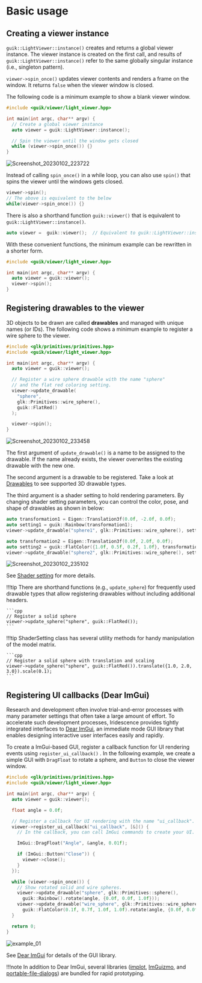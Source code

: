 # Basic usage

## Creating a viewer instance

```guik::LightViewer::instance()``` creates and returns a global viewer instance. The viewer instance is created on the first call, and results of ```guik::LightViewer::instance()``` refer to the same globally singular instance (i.e., singleton pattern).

```viewer->spin_once()``` updates viewer contents and renders a frame on the window. It returns ```false``` when the viewer window is closed.

The following code is a minimum example to show a blank viewer window.

```cpp
#include <guik/viewer/light_viewer.hpp>

int main(int argc, char** argv) {
  // Create a global viewer instance
  auto viewer = guik::LightViewer::instance();

  // Spin the viewer until the window gets closed
  while (viewer->spin_once()) {}
}
```

![Screenshot_20230102_223722](https://user-images.githubusercontent.com/31344317/210238748-b4f463ee-af08-425c-86d3-7b21ae4b18e5.png)

Instead of calling ```spin_once()``` in a while loop, you can also use ```spin()``` that spins the viewer until the windows gets closed.

```cpp
viewer->spin();
// The above is equivalent to the below
while(viewer->spin_once()) {}
```

There is also a shorthand function ```guik::viewer()``` that is equivalent to ```guik::LightViewer::instance()```.

```cpp
auto viewer =  guik::viewer();  // Equivalent to guik::LightViewer::instance()
```


With these convenient functions, the minimum example can be rewritten in a shorter form.

```cpp
#include <guik/viewer/light_viewer.hpp>

int main(int argc, char** argv) {
  auto viewer = guik::viewer();
  viewer->spin();
}
```

## Registering drawables to the viewer

3D objects to be drawn are called **drawables** and managed with unique names (or IDs). The following code shows a minimum example to register a wire sphere to the viewer.

```cpp
#include <glk/primitives/primitives.hpp>
#include <guik/viewer/light_viewer.hpp>

int main(int argc, char** argv) {
  auto viewer = guik::viewer();

  // Register a wire sphere drawable with the name "sphere"
  // and the flat red coloring setting.
  viewer->update_drawable(
    "sphere",
    glk::Primitives::wire_sphere(),
    guik::FlatRed()
  );

  viewer->spin();
}
```

![Screenshot_20230102_233458](https://user-images.githubusercontent.com/31344317/210245441-2506d0c1-e044-4ed3-904d-00f9c96ef520.png)

The first argument of ```update_drawable()``` is a name to be assigned to the drawable. If the name already exists, the viewer overwrites the existing drawable with the new one.

The second argument is a drawable to be registered. Take a look at [Drawables](drawables.md) to see supported 3D drawable types.

The third argument is a shader setting to hold rendering parameters. By changing shader setting parameters, you can control the color, pose, and shape of drawables as shown in below:
```cpp
auto transformation1 = Eigen::Translation3f(0.0f, -2.0f, 0.0f);
auto setting1 = guik::Rainbow(transformation1);
viewer->update_drawable("sphere1", glk::Primitives::wire_sphere(), setting1);

auto transformation2 = Eigen::Translation3f(0.0f, 2.0f, 0.0f);
auto setting2 = guik::FlatColor({1.0f, 0.5f, 0.2f, 1.0f}, transformation2);
viewer->update_drawable("sphere2", glk::Primitives::wire_sphere(), setting2);
```

![Screenshot_20230102_235102](https://user-images.githubusercontent.com/31344317/210247287-5f51f5c7-58a2-4c55-bed0-b1245bad6bde.png)

See [Shader setting](shader.md) for more details.


!!!tip
    There are shorthand functions (e.g., ```update_sphere```) for frequently used drawable types that allow registering drawables without including additional headers.

    ```cpp
    // Register a solid sphere
    viewer->update_sphere("sphere", guik::FlatRed());
    ```

!!!tip
    ShaderSetting class has several utility methods for handy manipulation of the model matrix.

    ```cpp
    // Register a solid sphere with translation and scaling
    viewer->update_sphere("sphere", guik::FlatRed()).translate({1.0, 2.0, 3.0}).scale(0.1);
    ``` 


## Registering UI callbacks (Dear ImGui)

Research and development often involve trial-and-error processes with many parameter settings that often take a large amount of effort. To accelerate such development processes, Iridescence provides tightly integrated interfaces to [Dear ImGui](https://github.com/ocornut/imgui), an immediate mode GUI library that enables designing interactive user interfaces easily and rapidly.

To create a ImGui-based GUI, register a callback function for UI rendering events using ```register_ui_callback()``` . In the following example, we create a simple GUI with ```DragFloat``` to rotate a sphere, and ```Button``` to close the viewer window.

```cpp
#include <glk/primitives/primitives.hpp>
#include <guik/viewer/light_viewer.hpp>

int main(int argc, char** argv) {
  auto viewer = guik::viewer();

  float angle = 0.0f;

  // Register a callback for UI rendering with the name "ui_callback".
  viewer->register_ui_callback("ui_callback", [&]() {
    // In the callback, you can call ImGui commands to create your UI.

    ImGui::DragFloat("Angle", &angle, 0.01f);

    if (ImGui::Button("Close")) {
      viewer->close();
    }
  });

  while (viewer->spin_once()) {
    // Show rotated solid and wire spheres.
    viewer->update_drawable("sphere", glk::Primitives::sphere(),
      guik::Rainbow().rotate(angle, {0.0f, 0.0f, 1.0f}));
    viewer->update_drawable("wire_sphere", glk::Primitives::wire_sphere(),
      guik::FlatColor(0.1f, 0.7f, 1.0f, 1.0f).rotate(angle, {0.0f, 0.0f, 1.0f}));
  }

  return 0;
}
```

![example_01](https://user-images.githubusercontent.com/31344317/210127177-31630466-f8a1-45b6-8bc7-2fdd2e4c9548.gif)

See [Dear ImGui](https://github.com/ocornut/imgui) for details of the GUI library.

!!!note 
    In addition to Dear ImGui, several libraries ([implot](https://github.com/epezent/implot), [ImGuizmo](https://github.com/CedricGuillemet/ImGuizmo), and [portable-file-dialogs](https://github.com/samhocevar/portable-file-dialogs)) are bundled for rapid prototyping.
